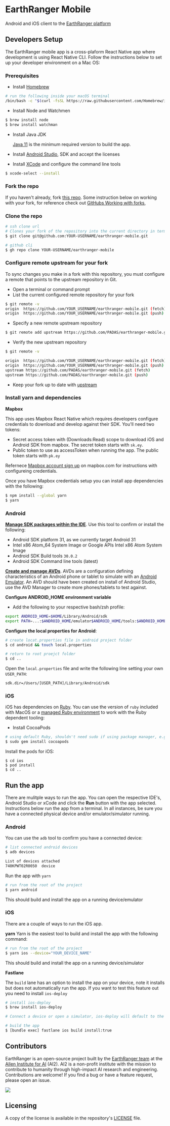 # EarthRanger Mobile
Android and iOS client to the [EarthRanger platform](https://www.earthranger.com/)

## Developers Setup
The EarthRanger mobile app is a cross-plaform React Native app where development is using React Native CLI.  Follow the instructions below to set up your developer environment on a Mac OS:

### Prerequisites

- Install [Homebrew](https://brew.sh/)

```sh
# run the following inside your macOS terminal
/bin/bash -c "$(curl -fsSL https://raw.githubusercontent.com/Homebrew/install/HEAD/install.sh)"
````

- Install Node and Watchmen

```sh
$ brew install node
$ brew install watchman
````

- Install Java JDK

  [Java 11](https://jdk.java.net/archive/) is the minimum required version to build the app.

- Install [Android Studio](https://developer.android.com/studio), SDK and accept the licenses

- Install [XCode](https://apps.apple.com/us/app/xcode/id497799835?mt=12) and configure the command line tools

```sh
$ xcode-select --install
```

### Fork the repo

If you haven't already, fork [this repo](https://github.com/PADAS/earthranger-mobile/fork). Some instruction below on working with your fork, for reference check out [GitHubs Working with forks](https://docs.github.com/en/pull-requests/collaborating-with-pull-requests/working-with-forks),

### Clone the repo

```sh
# ssh clone url
# Clones your fork of the repository into the current directory in terminal
$ git clone git@github.com:YOUR-USERNAME/earthranger-mobile.git

# github cli
$ gh repo clone YOUR-USERNAME/earthranger-mobile
```

### Configure remote upstream for your fork
To sync changes you make in a fork with this repository, you must configure a remote that points to the upstream repository in Git.

- Open a terminal or command prompt
- List the current configured remote repository for your fork

```sh
$ git remote -v
origin  https://github.com/YOUR_USERNAME/earthranger-mobile.git (fetch)
origin  https://github.com/YOUR_USERNAME/earthranger-mobile.git (push)
```

- Specify a new remote upstream repository

```sh
$ git remote add upstream https://github.com/PADAS/earthranger-mobile.git  
```

- Verify the new upstream repository

```sh
$ git remote -v

origin  https://github.com/YOUR_USERNAME/earthranger-mobile.git (fetch)
origin  https://github.com/YOUR_USERNAME/earthranger-mobile.git (push)
upstream https://github.com/PADAS/earthranger-mobile.git (fetch)
upstream https://github.com/PADAS/earthranger-mobile.git (push)
```

- Keep your fork up to date with [upstream](https://docs.github.com/en/pull-requests/collaborating-with-pull-requests/working-with-forks/syncing-a-fork)

### Install yarn and dependencies

**Mapbox**

This app uses Mapbox React Native which requires developers configure credentials to download and develop against their SDK.  You'll need two tokens:

- Secret access token with (Downloads:Read) scope to download iOS and Android SDK from mapbox. The secret token starts with `sk.ey`.
- Public token to use as accessToken when running the app. The public token starts with `pk.ey`

Refernece [Mapbox account sign up](https://docs.mapbox.com/android/maps/guides/install/#step-1-log-insign-up-for-a-mapbox-account) on mapbox.com for instructions with configureing credentials. 

Once you have Mapbox credentials setup you can install app dependencies with the following: 

```sh
$ npm install --global yarn
$ yarn
```

### Android

**[Manage SDK packages within the IDE](https://developer.android.com/studio/intro/update#sdk-manager)**. Use this tool to confirm or install the following:

  - Android SDK platform 31, as we currently target Android 31
  - Intel x86 Atom_64 System Image or Google APIs Intel x86 Atom System Image
  - Android SDK Build tools `30.0.2`
  - Android SDK Command line tools (latest)

  **[Create and manage AVDs](https://developer.android.com/studio/run/managing-avds)**.  AVDs are a configuration defining characteristics of an Android phone or tablet to simulate with an [Android Emulator](https://developer.android.com/studio/run/emulator).  An AVD should have been created on install of Android Studio, use the AVD Manager to create more phones/tablets to test against.

  **Configure ANDROID_HOME environment variable**

- Add the following to your respective bash/zsh profile:

```sh
export ANDROID_HOME=$HOME/Library/Android/sdk
export PATH=...:$ANDROID_HOME/emulator$ANDROID_HOME/tools:$ANDROID_HOME/tools/bin:$ANDROID_HOME/platform-tools:$PATH
````

**Configure the local properties for Android**:

```sh
# create locat.properties file in android project folder
$ cd android && touch local.properties

# return to root proejct folder
$ cd ..
```

Open the `local.properties` file and write the following line setting your own `USER_PATH`:

```
sdk.dir=/Users/[USER_PATH]/Library/Android/sdk
```

### iOS
iOS has dependencies on [Ruby](https://www.ruby-lang.org/).  You can use the version of `ruby` included with MacOS or a [managed Ruby environment](https://www.ruby-lang.org/en/documentation/installation/#managers) to work with the Ruby dependent tooling:

- Install CocoaPods

```sh
# using default Ruby, shouldn't need sudo if using package manager, e.g. rbenv
$ sudo gem install cocoapods
````

Install the pods for iOS:

```
$ cd ios
$ pod install
$ cd ..
```

## Run the app
There are mulitple ways to run the app. You can open the respective IDE's, Android Studio or xCode and click the **Run** button with the app selected.  Instructions below run the app from a terminal. In all instances, be sure you have a connected physical device and/or emulator/simulator running.

### Android

You can use the `adb` tool to confirm you have a connected device:

```sh
# list connected android devices
$ adb devices

List of devices attached
740KPWT02R0050  device
````

Run the app with `yarn`

```sh
# run from the root of the project
$ yarn android 
````

This should build and install the app on a running device/emulator

### iOS

There are a couple of ways to run the iOS app.

**yarn**
Yarn is the easiest tool to build and install the app with the following command:

```sh
# run from the root of the project
$ yarn ios --device="YOUR_DEVICE_NAME"
```

This should build and install the app on a running device/simulator

**Fastlane**

The `build` lane has an option to install the app on your device, note it installs but does not automatically run the app.  If you want to test this feature out you need to install `ios-deploy`

```sh
# install ios-deploy
$ brew install ios-deploy

# Connect a device or open a simulator, ios-deploy will default to the first found device id

# build the app
$ [bundle exec] fastlane ios build install:true
```

## Contributors

EarthRanger is an open-source project built by the [EarthRanger team](https://www.earthranger.com/) at the [Allen Institute for AI](https://allenai.org/) (AI2). AI2 is a non-profit institute with the mission to contribute to humanity through high-impact AI research and engineering.  Contributions are welcome! If you find a bug or have a feature request, please open an issue.

<a href="https://github.com/PADAS/earthranger-mobile/graphs/contributors">
  <img src="https://contributors-img.web.app/image?repo=PADAS/earthranger-mobile" />
</a>


## Licensing

A copy of the license is available in the repository's [LICENSE](LICENSE) file.

